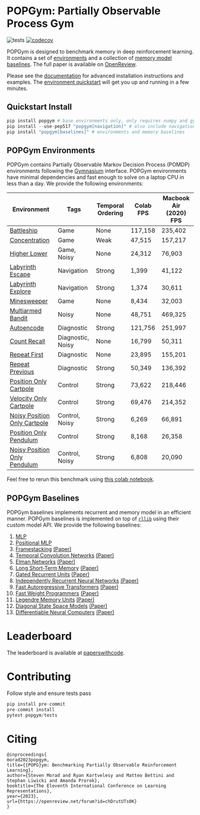 # POPGym: Partially Observable Process Gym
![tests](https://github.com/smorad/popgym/actions/workflows/python-app.yml/badge.svg)
[![codecov](https://codecov.io/gh/smorad/popgym/branch/master/graph/badge.svg?token=I47IDFZXSV)](https://codecov.io/gh/smorad/popgym)

POPGym is designed to benchmark memory in deep reinforcement learning. It contains a set of [environments](#popgym-environments) and a collection of [memory model baselines](#popgym-baselines). The full paper is available on [OpenReview](https://openreview.net/forum?id=chDrutUTs0K). 

Please see the [documentation](https://popgym.readthedocs.io/en/latest/) for advanced installation instructions and examples. The [environment quickstart](https://popgym.readthedocs.io/en/latest/environment_quickstart.html) will get you up and running in a few minutes.

## Quickstart Install

```python
pip install popgym # base environments only, only requires numpy and gymnasium
pip install --use-pep517 "popgym[navigation]" # also include navigation environments, which require mazelib
pip install "popgym[baselines]" # environments and memory baselines
```

## POPGym Environments

POPGym contains Partially Observable Markov Decision Process (POMDP) environments following the [Gymnasium](https://github.com/Farama-Foundation/Gymnasium) interface. POPGym environments have minimal dependencies and fast enough to solve on a laptop CPU in less than a day. We provide the following environments:

| Environment                                                                                             |         Tags      | Temporal Ordering | Colab FPS         | Macbook Air (2020) FPS    |
|---------------------------------------------------------------------------------------------------------|-------------------|-------------------|-------------------|---------------------------|
| [Battleship](https://popgym.readthedocs.io/en/latest/autoapi/popgym/envs/autoencode/index.html) |Game               |None               |  117,158          |  235,402                  |
| [Concentration](https://popgym.readthedocs.io/en/latest/autoapi/popgym/envs/concentration/index.html) |Game               |Weak               |  47,515           |  157,217                  |
| [Higher Lower](https://popgym.readthedocs.io/en/latest/autoapi/popgym/envs/higher_lower/index.html) |Game, Noisy        |None               |  24,312           |  76,903                   |
| [Labyrinth Escape](https://popgym.readthedocs.io/en/latest/autoapi/popgym/envs/labyrinth_escape/index.html)                         |Navigation         |Strong             |  1,399            |  41,122                   |
| [Labyrinth Explore](https://popgym.readthedocs.io/en/latest/autoapi/popgym/envs/labyrinth_explore/index.html) |Navigation         |Strong             |  1,374            |  30,611                   |
| [Minesweeper](https://popgym.readthedocs.io/en/latest/autoapi/popgym/envs/minesweeper/index.html) |Game               |None               |  8,434            |  32,003                   |
| [Multiarmed Bandit](https://popgym.readthedocs.io/en/latest/autoapi/popgym/envs/multiarmed_bandit/index.html) |Noisy              |None               |  48,751           |  469,325                  |
| [Autoencode](https://popgym.readthedocs.io/en/latest/autoapi/popgym/envs/autoencode/index.html) |Diagnostic         |Strong             |  121,756          |  251,997                  |
| [Count Recall](https://popgym.readthedocs.io/en/latest/autoapi/popgym/envs/count_recall/index.html) |Diagnostic, Noisy  |None               |  16,799           |  50,311                   |
| [Repeat First](https://popgym.readthedocs.io/en/latest/autoapi/popgym/envs/repeat_first/index.html) |Diagnostic         |None               |  23,895           |  155,201                  |
| [Repeat Previous](https://popgym.readthedocs.io/en/latest/autoapi/popgym/envs/repeat_previous/index.html) |Diagnostic         |Strong             |  50,349           |  136,392                  |
| [Position Only Cartpole](https://popgym.readthedocs.io/en/latest/autoapi/popgym/envs/position_only_cartpole/index.html) |Control            |Strong             |  73,622           |  218,446                  |
| [Velocity Only Cartpole](https://popgym.readthedocs.io/en/latest/autoapi/popgym/envs/velocity_only_cartpole/index.html) |Control            |Strong             |  69,476           |  214,352                  |
| [Noisy Position Only Cartpole](https://popgym.readthedocs.io/en/latest/autoapi/popgym/envs/noisy_position_only_cartpole/index.html) |Control, Noisy     |Strong             |  6,269            |  66,891                   |
| [Position Only Pendulum](https://popgym.readthedocs.io/en/latest/autoapi/popgym/envs/position_only_pendulum/index.html) |Control            |Strong             |  8,168            |  26,358                   |
| [Noisy Position Only Pendulum](https://popgym.readthedocs.io/en/latest/autoapi/popgym/envs/noisy_position_only_pendulum/index.html) |Control, Noisy     |Strong             |  6,808            |  20,090                   |

Feel free to rerun this benchmark using [this colab notebook](https://colab.research.google.com/drive/1_ew-Piq5d9R_NkmP1lSzFX1fbK-swuAN?usp=sharing).

## POPGym Baselines
POPGym baselines implements recurrent and memory model in an efficient manner. POPGym baselines is implemented on top of [`rllib`](https://github.com/ray-project/ray) using their custom model API. We provide the following baselines:

1. [MLP](popgym/baselines/ray_models/ray_mlp.py)
2. [Positional MLP](popgym/baselines/ray_models/ray_mlp.py)
3. [Framestacking](popgym/baselines/ray_models/ray_framestack.py) [(Paper)](https://arxiv.org/abs/1312.5602)
4. [Temporal Convolution Networks](popgym/baselines/ray_models/ray_frameconv.py) [(Paper)](https://arxiv.org/pdf/1803.01271.pdf)
5. [Elman Networks](https://github.com/smorad/popgym/blob/master/popgym/baselines/ray_models/ray_elman.py) [(Paper)](http://faculty.otterbein.edu/dstucki/COMP4230/FindingStructureInTime.pdf)
6. [Long Short-Term Memory](popgym/baselines/ray_models/ray_lstm.py) [(Paper)](http://www.bioinf.jku.at/publications/older/2604.pdf)
7. [Gated Recurrent Units](popgym/baselines/ray_models/ray_gru.py) [(Paper)](https://arxiv.org/abs/1412.3555)
8. [Independently Recurrent Neural Networks](popgym/baselines/ray_models/ray_indrnn.py) [(Paper)](https://openaccess.thecvf.com/content_cvpr_2018/papers_backup/Li_Independently_Recurrent_Neural_CVPR_2018_paper.pdf)
9. [Fast Autoregressive Transformers](popgym/baselines/ray_models/ray_linear_attention.py) [(Paper)](https://proceedings.mlr.press/v119/katharopoulos20a.html)
10. [Fast Weight Programmers](popgym/baselines/ray_models/ray_fwp.py) [(Paper)](https://proceedings.mlr.press/v139/schlag21a.html) 
12. [Legendre Memory Units](popgym/baselines/ray_models/ray_lmu.py) [(Paper)](https://proceedings.neurips.cc/paper/2019/hash/952285b9b7e7a1be5aa7849f32ffff05-Abstract.html)
12. [Diagonal State Space Models](popgym/baselines/ray_models/ray_s4d.py) [(Paper)](https://arxiv.org/abs/2206.11893)
13. [Differentiable Neural Computers](popgym/baselines/ray_models/ray_diffnc.py) [(Paper)](http://clgiles.ist.psu.edu/IST597/materials/slides/papers-memory/2016-graves.pdf)

# Leaderboard

The leaderboard is available at [paperswithcode](https://paperswithcode.com/dataset/popgym).

# Contributing
Follow style and ensure tests pass

```python
pip install pre-commit
pre-commit install
pytest popgym/tests
```

# Citing
```
@inproceedings{
morad2023popgym,
title={{POPG}ym: Benchmarking Partially Observable Reinforcement Learning},
author={Steven Morad and Ryan Kortvelesy and Matteo Bettini and Stephan Liwicki and Amanda Prorok},
booktitle={The Eleventh International Conference on Learning Representations},
year={2023},
url={https://openreview.net/forum?id=chDrutUTs0K}
}
```
